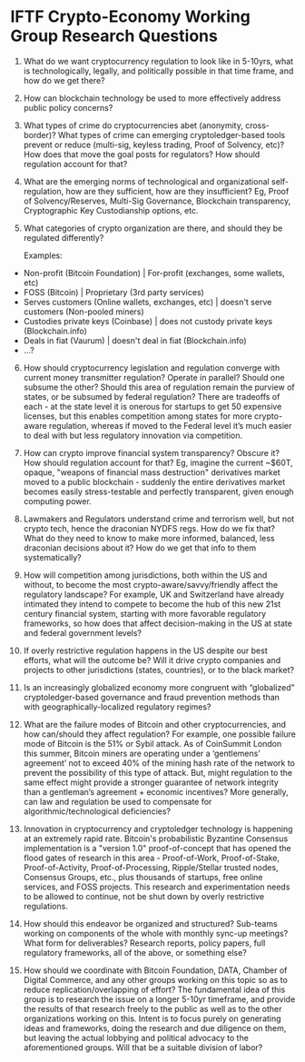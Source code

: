 IFTF Crypto-Economy Working Group Research Questions
==================

1.  What do we want cryptocurrency regulation to look like in 5-10yrs, what is technologically, legally, and politically possible in that time frame, and how do we get there?

2.  How can blockchain technology be used to more effectively address public policy concerns?

3.  What types of crime do cryptocurrencies abet (anonymity, cross-border)?  What types of crime can emerging cryptoledger-based tools prevent or reduce (multi-sig, keyless trading, Proof of Solvency, etc)?  How does that move the goal posts for regulators?  How should regulation account for that?

4.  What are the emerging norms of technological and organizational self-regulation, how are they sufficient, how are they insufficient?  Eg, Proof of Solvency/Reserves, Multi-Sig Governance, Blockchain transparency, Cryptographic Key Custodianship options, etc.

5.  What categories of crypto organization are there, and should they be regulated differently?

    Examples:

* Non-profit (Bitcoin Foundation) | For-profit (exchanges, some wallets, etc)
* FOSS (Bitcoin) | Proprietary (3rd party services)
* Serves customers (Online wallets, exchanges, etc) | doesn't serve customers (Non-pooled miners)
* Custodies private keys (Coinbase) | does not custody private keys (Blockchain.info)
* Deals in fiat (Vaurum) | doesn't deal in fiat (Blockchain.info)
* …?

6.  How should cryptocurrency legislation and regulation converge with current money transmitter regulation?  Operate in parallel?  Should one subsume the other?  Should this area of regulation remain the purview of states, or be subsumed by federal regulation?  There are tradeoffs of each - at the state level it is onerous for startups to get 50 expensive licenses, but this enables competition among states for more crypto-aware regulation, whereas if moved to the Federal level it’s much easier to deal with but less regulatory innovation via competition.

7.  How can crypto improve financial system transparency?  Obscure it?  How should regulation account for that?  Eg, imagine the current ~$60T, opaque, "weapons of financial mass destruction" derivatives market moved to a public blockchain - suddenly the entire derivatives market becomes easily stress-testable and perfectly transparent, given enough computing power.

8.  Lawmakers and Regulators understand crime and terrorism well, but not crypto tech, hence the draconian NYDFS regs.  How do we fix that?  What do they need to know to make more informed, balanced, less draconian decisions about it? How do we get that info to them systematically?

9.  How will competition among jurisdictions, both within the US and without, to become the most crypto-aware/savvy/friendly affect the regulatory landscape?  For example, UK and Switzerland have already intimated they intend to compete to become the hub of this new 21st century financial system, starting with more favorable regulatory frameworks, so how does that affect decision-making in the US at state and federal government levels?

11.  If overly restrictive regulation happens in the US despite our best efforts, what will the outcome be?  Will it drive crypto companies and projects to other jurisdictions (states, countries), or to the black market?

12.  Is an increasingly globalized economy more congruent with “globalized” cryptoledger-based governance and fraud prevention methods than with geographically-localized regulatory regimes?

13.  What are the failure modes of Bitcoin and other cryptocurrencies, and how can/should they affect regulation?  For example, one possible failure mode of Bitcoin is the 51% or Sybil attack.  As of CoinSummit London this summer, Bitcoin miners are operating under a ‘gentlemens’ agreement’ not to exceed 40% of the mining hash rate of the network to prevent the possibility of this type of attack.  But, might regulation to the same effect might provide a stronger guarantee of network integrity than a gentleman’s agreement + economic incentives?  More generally, can law and regulation be used to compensate for algorithmic/technological deficiencies?

14.  Innovation in cryptocurrency and cryptoledger technology is happening at an extremely rapid rate.  Bitcoin's probabilistic Byzantine Consensus implementation is a "version 1.0" proof-of-concept that has opened the flood gates of research in this area - Proof-of-Work, Proof-of-Stake, Proof-of-Activity, Proof-of-Processing, Ripple/Stellar trusted nodes, Consensus Groups, etc., plus thousands of startups, free online services, and FOSS projects.  This research and experimentation needs to be allowed to continue, not be shut down by overly restrictive regulations.

15.  How should this endeavor be organized and structured?  Sub-teams working on components of the whole with monthly sync-up meetings?  What form for deliverables?  Research reports, policy papers, full regulatory frameworks, all of the above, or something else? 

16.  How should we coordinate with Bitcoin Foundation, DATA, Chamber of Digital Commerce, and any other groups working on this topic so as to reduce replication/overlapping of effort?  The fundamental idea of this group is to research the issue on a longer 5-10yr timeframe, and provide the results of that research freely to the public as well as to the other organizations working on this.  Intent is to focus purely on generating ideas and frameworks, doing the research and due diligence on them, but leaving the actual lobbying and political advocacy to the aforementioned groups.  Will that be a suitable division of labor?
